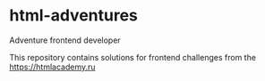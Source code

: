 # html-adventures
Adventure frontend developer

This repository contains solutions for frontend challenges from the https://htmlacademy.ru